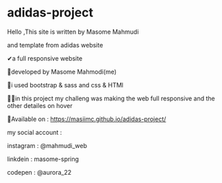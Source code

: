# adidas-project

Hello ,This site is written by Masome Mahmudi

and template from adidas website

✔a full responsive website

🌼developed by Masome Mahmodi(me)

🤖i used bootstrap & sass and css & HTMl

🐱‍🏍in this project my challeng was making the web full responsive and the other detailes on hover

 🍄Available on :  https://masiimc.github.io/adidas-project/

 my social account :
 
  instagram : @mahmudi_web
  
  linkdein : masome-spring
  
  codepen : @aurora_22
